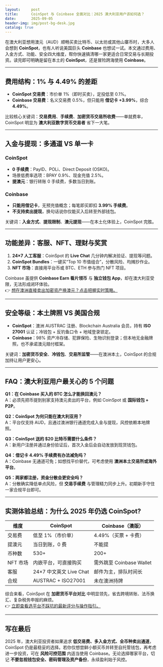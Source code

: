 ```yaml
---
layout:     post
title:      CoinSpot 与 Coinbase 全面对比：2025 澳大利亚用户该如何选？
date:       2025-09-05
header-img: img/post-bg-desk.jpg
catalog: true
---
```


在澳大利亚想用澳元（AUD）顺畅买卖比特币、以太坊或其他山寨币时，大多人会想到 **CoinSpot**，也有人听说美国巨头 **Coinbase** 也想试一试。本文通过费用、入金方式、功能、安全四大维度，帮你快速搞清哪一家更适合日常交易与长期投资。读完即可明确是留在本土的 **CoinSpot**，还是冒险跨海使用 **Coinbase**。

---

## 费用结构：1% 与 4.49% 的差距
- **CoinSpot 交易费**：市价单 1%（即时买卖），定投低至 0.1%。  
- **Coinbase 交易费**：名义交易费 0.5%，但只能用 **借记卡 +3.99%**，综合 **4.49%**。  

比较核心关键词：**交易费用**、**手续费**、**加密货币交易所收费**——单就费率，CoinSpot 明显为 **澳大利亚数字货币交易者** 省下一大笔。

---

## 入金与提现：多通道 VS 单一卡
### CoinSpot
- **0 手续费**：PayID、POLi、Direct Deposit (OSKO)。  
- 场景低费率选项：BPAY 0.9%、现金充值 2.5%。  
- **提澳元**：银行转账 0 手续费，多数当日到账。

### Coinbase
- **只能用借记卡**，无预充值概念；每笔即买即扣 **3.99% 手续费**。  
- **不支持卖出提现**，换句话说你仅能买入后转至外部钱包。  

关键词：**入金方式**、**提现限制**、**澳元提现**——在本土化体验上，CoinSpot 完胜。

---

## 功能差异：客服、NFT、理财与奖赏
1. **24×7 人工客服**：CoinSpot 的 **Live Chat** 几分钟内解决验证、提现等问题。  
2. **CoinSpot Bundles**：一键买“Top 10 市值组合”，分散风险、均摊抄作业。  
3. **NFT 市场**：直接用平台币或 BTC、ETH 参与热门 NFT 项目。  

Coinbase 虽提供 **Coinbase Earn 看片领币** 与 **独立钱包 App**，却在澳大利亚受限，无法形成闭环体验。  
👉 [想在澳洲直接卖出加密资产换澳元？点击把握实时策略。](https://okxdog.com/)

---

## 安全等级：本土牌照 VS 美国合规
- **CoinSpot**：澳洲 AUSTRAC 注册、Blockchain Australia 会员，持有 **ISO 27001** 认证；冷钱包 + 反钓鱼口令 + 地域登录锁定。  
- **Coinbase**：98% 资产冷存储、犯罪保险、生物识别登录；但本地无金融牌照，也不承诺澳元赔付框架。

关键词：**加密货币安全**、**冷钱包**、**交易所监管**——在澳洲本土，CoinSpot 的合规加持让用户更安心。

---

## FAQ：澳大利亚用户最关心的 5 个问题
**Q1：在 Coinbase 买入的 BTC 怎么才能换回澳元？**  
A：必须先把币提到别家支持澳元卖出的平台，例如 CoinSpot 或 **国际钱包 + P2P**。

**Q2：CoinSpot 为何只能在澳大利亚用？**  
A：平台仅支持 AUD，且通过澳洲银行通道完成入金与提现，风控依赖本地牌照。

**Q3：CoinSpot 送的 $20 比特币需要什么条件？**  
A：新用户注册并通过身份验证后，首次入金后会自动发放到现货钱包。

**Q4：借记卡 4.49% 手续费有办法减免吗？**  
A：Coinbase 无通道可免；如想找平价替代，可考虑使用 **澳洲本土交易所或海外平台**。

**Q5：两家都注册，资金分散会更安全吗？**  
A：分散确实降低单点风险，但 **交易手续费** 与管理精力同步上升。初期新手守住一家合规平台即可。

---

## 实测体验总结：为什么 2025 年仍选 CoinSpot?

| 维度       | CoinSpot                     | Coinbase（澳版）          |
|------------|------------------------------|---------------------------|
| 交易费     | 低至 1%（市价单）            | 4.49%（买票 + 卡费）       |
| 提澳元     | 当日到账，0 费               | 不能提                    |
| 币种数     | 530+                         | 200+                      |
| NFT 市场   | 内嵌平台，可直接购买         | 需外跳至 Coinbase Wallet  |
| 客服       | 24×7 中文英文 Live Chat      | 邮件为主，排队时间长      |
| 合规       | AUSTRAC + ISO27001           | 未在澳洲持牌              |

综合来看，CoinSpot 在 **加密货币平台对比** 中明显领先，省去跨境转账、法币换汇、复杂税务申报的麻烦。  
👉 [立即查看选平台不踩坑的最新评分与操作指引。](https://okxdog.com/)

---

## 写在最后
2025 年，澳大利亚投资者如果追求 **低交易费、多入金方式、全币种卖出通道**，CoinSpot 仍是最稳妥的选择。若你仅想尝鲜小额买币并转至自托管钱包，再考虑进一步投资，可在 **风险可控范围** 内适当使用 Coinbase。无论选择哪家平台，切记 **不要忽视钱包安全、密码管理及资产备份**，永续盈利始于风控。